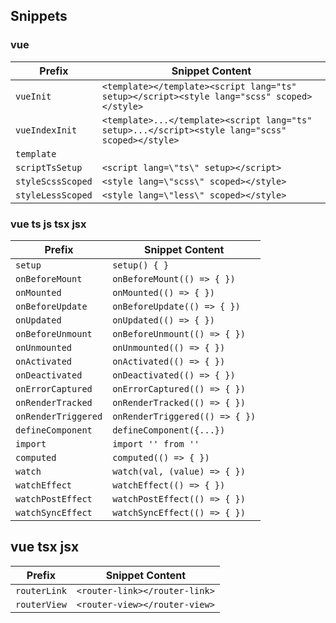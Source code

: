 ## Snippets

### vue

| Prefix            | Snippet Content                                                                                  |
| ----------------- | ------------------------------------------------------------------------------------------------ |
| `vueInit`         | `<template></template><script lang="ts" setup></script><style lang="scss" scoped></style>`       |
| `vueIndexInit`    | `<template>...</template><script lang="ts" setup>...</script><style lang="scss" scoped></style>` |
| `template`        | <template></template>                                                                            |
| `scriptTsSetup`   | `<script lang=\"ts\" setup></script>`                                                            |
| `styleScssScoped` | `<style lang=\"scss\" scoped></style>`                                                           |
| `styleLessScoped` | `<style lang=\"less\" scoped></style>`                                                           |

### vue ts js tsx jsx

| Prefix              | Snippet Content                |
| ------------------- | ------------------------------ |
| `setup`             | `setup() { }`                  |
| `onBeforeMount`     | `onBeforeMount(() => { })`     |
| `onMounted`         | `onMounted(() => { })`         |
| `onBeforeUpdate`    | `onBeforeUpdate(() => { })`    |
| `onUpdated`         | `onUpdated(() => { })`         |
| `onBeforeUnmount`   | `onBeforeUnmount(() => { })`   |
| `onUnmounted`       | `onUnmounted(() => { })`       |
| `onActivated`       | `onActivated(() => { })`       |
| `onDeactivated`     | `onDeactivated(() => { })`     |
| `onErrorCaptured`   | `onErrorCaptured(() => { })`   |
| `onRenderTracked`   | `onRenderTracked(() => { })`   |
| `onRenderTriggered` | `onRenderTriggered(() => { })` |
| `defineComponent`   | `defineComponent({...})`       |
| `import`            | `import '' from ''`            |
| `computed`          | `computed(() => { })`          |
| `watch`             | `watch(val, (value) => { })`   |
| `watchEffect`       | `watchEffect(() => { })`       |
| `watchPostEffect`   | `watchPostEffect(() => { })`   |
| `watchSyncEffect`   | `watchSyncEffect(() => { })`   |

## vue tsx jsx

| Prefix       | Snippet Content               |
| ------------ | ----------------------------- |
| `routerLink` | `<router-link></router-link>` |
| `routerView` | `<router-view></router-view>` |

